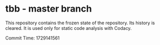 # tbb - master branch

This repository contains the frozen state of the repository.
Its history is cleared. It is used only for static code
analysis with Codacy.

Commit Time: 1729141561